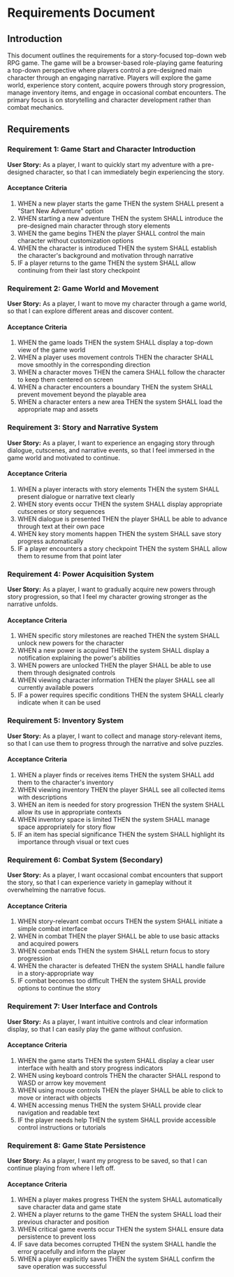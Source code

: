 # Requirements Document

## Introduction

This document outlines the requirements for a story-focused top-down web RPG game. The game will be a browser-based role-playing game featuring a top-down perspective where players control a pre-designed main character through an engaging narrative. Players will explore the game world, experience story content, acquire powers through story progression, manage inventory items, and engage in occasional combat encounters. The primary focus is on storytelling and character development rather than combat mechanics.

## Requirements

### Requirement 1: Game Start and Character Introduction

**User Story:** As a player, I want to quickly start my adventure with a pre-designed character, so that I can immediately begin experiencing the story.

#### Acceptance Criteria

1. WHEN a new player starts the game THEN the system SHALL present a "Start New Adventure" option
2. WHEN starting a new adventure THEN the system SHALL introduce the pre-designed main character through story elements
3. WHEN the game begins THEN the player SHALL control the main character without customization options
4. WHEN the character is introduced THEN the system SHALL establish the character's background and motivation through narrative
5. IF a player returns to the game THEN the system SHALL allow continuing from their last story checkpoint

### Requirement 2: Game World and Movement

**User Story:** As a player, I want to move my character through a game world, so that I can explore different areas and discover content.

#### Acceptance Criteria

1. WHEN the game loads THEN the system SHALL display a top-down view of the game world
2. WHEN a player uses movement controls THEN the character SHALL move smoothly in the corresponding direction
3. WHEN a character moves THEN the camera SHALL follow the character to keep them centered on screen
4. WHEN a character encounters a boundary THEN the system SHALL prevent movement beyond the playable area
5. WHEN a character enters a new area THEN the system SHALL load the appropriate map and assets

### Requirement 3: Story and Narrative System

**User Story:** As a player, I want to experience an engaging story through dialogue, cutscenes, and narrative events, so that I feel immersed in the game world and motivated to continue.

#### Acceptance Criteria

1. WHEN a player interacts with story elements THEN the system SHALL present dialogue or narrative text clearly
2. WHEN story events occur THEN the system SHALL display appropriate cutscenes or story sequences
3. WHEN dialogue is presented THEN the player SHALL be able to advance through text at their own pace
4. WHEN key story moments happen THEN the system SHALL save story progress automatically
5. IF a player encounters a story checkpoint THEN the system SHALL allow them to resume from that point later

### Requirement 4: Power Acquisition System

**User Story:** As a player, I want to gradually acquire new powers through story progression, so that I feel my character growing stronger as the narrative unfolds.

#### Acceptance Criteria

1. WHEN specific story milestones are reached THEN the system SHALL unlock new powers for the character
2. WHEN a new power is acquired THEN the system SHALL display a notification explaining the power's abilities
3. WHEN powers are unlocked THEN the player SHALL be able to use them through designated controls
4. WHEN viewing character information THEN the player SHALL see all currently available powers
5. IF a power requires specific conditions THEN the system SHALL clearly indicate when it can be used

### Requirement 5: Inventory System

**User Story:** As a player, I want to collect and manage story-relevant items, so that I can use them to progress through the narrative and solve puzzles.

#### Acceptance Criteria

1. WHEN a player finds or receives items THEN the system SHALL add them to the character's inventory
2. WHEN viewing inventory THEN the player SHALL see all collected items with descriptions
3. WHEN an item is needed for story progression THEN the system SHALL allow its use in appropriate contexts
4. WHEN inventory space is limited THEN the system SHALL manage space appropriately for story flow
5. IF an item has special significance THEN the system SHALL highlight its importance through visual or text cues

### Requirement 6: Combat System (Secondary)

**User Story:** As a player, I want occasional combat encounters that support the story, so that I can experience variety in gameplay without it overwhelming the narrative focus.

#### Acceptance Criteria

1. WHEN story-relevant combat occurs THEN the system SHALL initiate a simple combat interface
2. WHEN in combat THEN the player SHALL be able to use basic attacks and acquired powers
3. WHEN combat ends THEN the system SHALL return focus to story progression
4. WHEN the character is defeated THEN the system SHALL handle failure in a story-appropriate way
5. IF combat becomes too difficult THEN the system SHALL provide options to continue the story

### Requirement 7: User Interface and Controls

**User Story:** As a player, I want intuitive controls and clear information display, so that I can easily play the game without confusion.

#### Acceptance Criteria

1. WHEN the game starts THEN the system SHALL display a clear user interface with health and story progress indicators
2. WHEN using keyboard controls THEN the character SHALL respond to WASD or arrow key movement
3. WHEN using mouse controls THEN the player SHALL be able to click to move or interact with objects
4. WHEN accessing menus THEN the system SHALL provide clear navigation and readable text
5. IF the player needs help THEN the system SHALL provide accessible control instructions or tutorials

### Requirement 8: Game State Persistence

**User Story:** As a player, I want my progress to be saved, so that I can continue playing from where I left off.

#### Acceptance Criteria

1. WHEN a player makes progress THEN the system SHALL automatically save character data and game state
2. WHEN a player returns to the game THEN the system SHALL load their previous character and position
3. WHEN critical game events occur THEN the system SHALL ensure data persistence to prevent loss
4. IF save data becomes corrupted THEN the system SHALL handle the error gracefully and inform the player
5. WHEN a player explicitly saves THEN the system SHALL confirm the save operation was successful